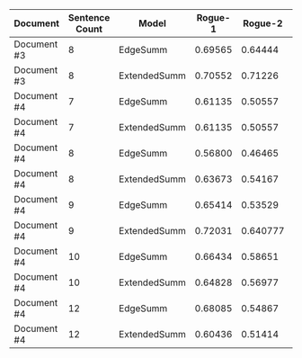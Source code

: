 |Document|Sentence Count|Model|Rogue-1|Rogue-2|Rogue-L
|--- | ---|---|---|---|---|
|Document #3|8|EdgeSumm|0.69565|0.64444|0.69565|
|Document #3|8|ExtendedSumm|0.70552|0.71226|0.74434|
|Document #4|7|EdgeSumm|0.61135|0.50557|0.61135|
|Document #4|7|ExtendedSumm|0.61135|0.50557|0.61135|
|Document #4|8|EdgeSumm|0.56800|0.46465| 0.56800|
|Document #4|8|ExtendedSumm|0.63673|0.54167| 0.63673|
|Document #4|9|EdgeSumm|0.65414|0.53529| 0.65414|
|Document #4|9|ExtendedSumm|0.72031|0.640777|0.72031|
|Document #4|10|EdgeSumm|0.66434|0.58651|0.66434|
|Document #4|10|ExtendedSumm|0.64828|0.56977|0.64828|
|Document #4|12|EdgeSumm|0.68085|0.54867|0.68085|
|Document #4|12|ExtendedSumm|0.60436|0.51414|0.60436|
